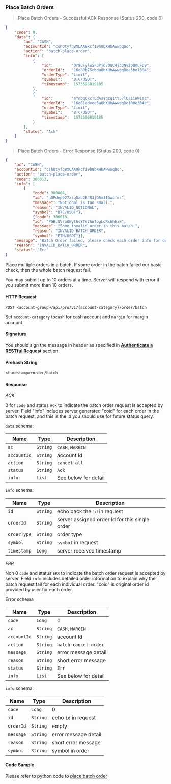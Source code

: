 ###
### Place Batch Orders

> Place Batch Orders - Successful ACK Response (Status 200, code 0)

```json
{
    "code": 0,
    "data": {
        "ac": "CASH",
        "accountId": "cshQtyfq8XLAA9kcf19h8bXHbAwwoqDo",        
        "action": "batch-place-order",
        "info": [
            {
                "id":        "0r9LFylwSF3Pj6vOQC4j33Nv2pQnuFD9",
                "orderId":   "16e80b75cbda8bXHbAwwoqDoa5be7384",
                "orderType": "Limit",
                "symbol":    "BTC/USDT",
                "timestamp":  1573596819185
            },
            {
                "id":        "mYnbq6xcTLdAs9qzq1tY57lUZ1iWWIac",
                "orderId":   "16e61adeee5a8bXHbAwwoqDo100e364e",
                "orderType": "Limit",
                "symbol":    "BTC/USDT",
                "timestamp":  1573596819185
            }
        ],
        "status": "Ack"
    }
}
```

> Place Batch Orders - Error Response (Status 200, code 0)

```json
{
    "ac": "CASH",
    "accountId": "cshQtyfq8XLAA9kcf19h8bXHbAwwoqDo",
    "action": "batch-place-order",
    "code": 300013,
    "info": [
        {
            "code": 300004,
            "id": "nGFdep927xsqSaL2B4R3jDSm1IGwcfmr",
            "message": "Notional is too small.",
            "reason": "INVALID_NOTIONAL",
            "symbol": "BTC/USDT"},
            {"code": 300013,
            "id": "PGEcSVsoQWythsYTs2hWfogLoRs6hhi8",
            "message": "Some invalid order in this batch.",
            "reason": "INVALID_BATCH_ORDER",
            "symbol": "ETH/USDT"}],
    "message": "Batch Order failed, please check each order info for detail.",
    "reason": "INVALID_BATCH_ORDER",
    "status": "Err"
}
```

Place multiple orders in a batch. If some order in the batch failed our basic check, then the whole batch request fail.

You may submit up to 10 orders at a time. Server will respond with error if you submit more than 10 orders.

#### HTTP Request

`POST <account-group>/api/pro/v1/{account-category}/order/batch`

Set `account-category` to`cash` for cash account and `margin` for margin account.

#### Signature

You should sign the message in header as specified in [**Authenticate a RESTful Request**](#sign-a-request) section.

#### Prehash String

`<timestamp>+order/batch`

#### Response

*ACK*

0 for `code` and status `Ack` to indicate the batch order request is accepted by server. Field "info" includes server generated "coid" for each order in the batch request, and this is the id you should use for future status query.

`data` schema:

Name        |  Type    | Description
------------| ---------| -------- 
`ac`        | `String` | `CASH`, `MARGIN`
`accountId` | `String` | account Id
`action`    | `String` | `cancel-all`
`status`    | `String` |  `Ack`
`info`      | `List`   | See below for detail

`info` schema:

Name       |  Type    | Description
-----------| ---------| -------- 
`id`       | `String` | echo back the `id` in request
`orderId`  | `String` | server assigned order Id for this single order
`orderType`| `String` | order type
`symbol`   | `String` | `symbol` in request
`timestamp`| `Long`   | server received timestamp

*ERR*

Non 0 `code` and status `ERR` to indicate the batch order request is accepted by server. Field `info` includes detailed order information to explain why the batch request fail for each individual order. "coid" is original order id provided by user for each order.

Error schema

Name        |  Type    | Description
------------| ---------| -------- 
`code`      | `Long`   | 0
`ac`        | `String` | `CASH`, `MARGIN`
`accountId` | `String` | account Id
`action`    | `String` | `batch-cancel-order`
`message`   | `String` | error message detail
`reason`    | `String` | short error message 
`status`    | `String` |  `Err` 
`info`      | `List`   | See below for detail

`info` schema:

Name        |  Type    | Description
------------| ---------| -------- 
`code`      | `Long`   | 0
`id`        | `String` | echo `id` in request
`orderId`   | `String` | empty
`message`   | `String` | error message detail
`reason`    | `String` | short error message 
`symbol`    | `String` | symbol in order

#### Code Sample

Please refer to python code to [place batch order](https://github.com/ascendex/ascendex-pro-api-demo/blob/master/python/order_new.py)
